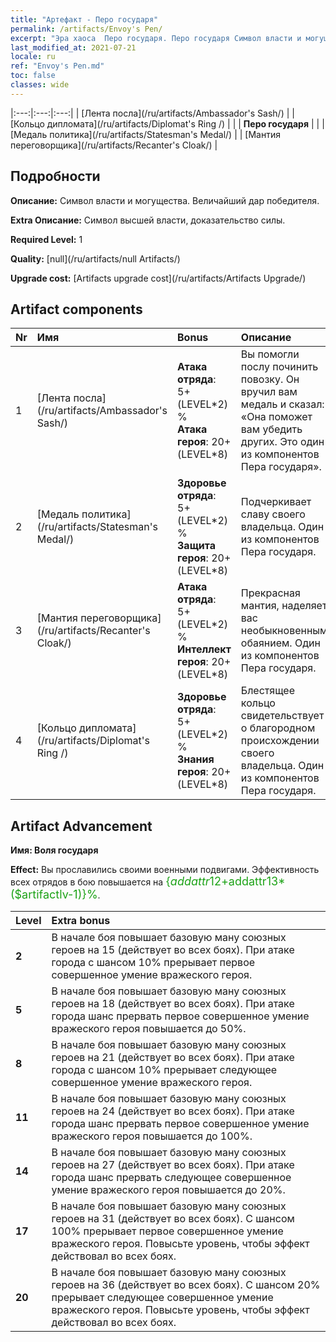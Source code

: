 ```yaml
---
title: "Артефакт - Перо государя"
permalink: /artifacts/Envoy's Pen/
excerpt: "Эра хаоса  Перо государя. Перо государя Символ власти и могущества. Величайший дар победителя."
last_modified_at: 2021-07-21
locale: ru
ref: "Envoy's Pen.md"
toc: false
classes: wide
---
```


  |:---:|:---:|:---:| 
  |  [Лента посла](/ru/artifacts/Ambassador's Sash/) |   |  [Кольцо дипломата](/ru/artifacts/Diplomat's Ring /) | 
  |   | **Перо государя** |  | 
  |  [Медаль политика](/ru/artifacts/Statesman's Medal/) |   |  [Мантия переговорщика](/ru/artifacts/Recanter's Cloak/) | 


## Подробности

 **Описание:** Символ власти и могущества. Величайший дар победителя.

 **Extra Описание:** Символ высшей власти, доказательство силы.

 **Required Level:** 1

 **Quality:** [null](/ru/artifacts/null Artifacts/)

 **Upgrade cost:** [Artifacts upgrade cost](/ru/artifacts/Artifacts Upgrade/)



## Artifact components

  | Nr |    Имя    |   Bonus | Описание | 
  |:---|:-----------|:--------|:------------| 
  | 1 | [Лента посла](/ru/artifacts/Ambassador's Sash/) | **Атака отряда**: 5+(LEVEL\*2) %<br/>**Атака героя**: 20+(LEVEL\*8) | Вы помогли послу починить повозку. Он вручил вам медаль и сказал: «Она поможет вам убедить других. Это один из компонентов Пера государя». | 
  | 2 | [Медаль политика](/ru/artifacts/Statesman's Medal/) | **Здоровье отряда**: 5+(LEVEL\*2) %<br/>**Защита героя**: 20+(LEVEL\*8) | Подчеркивает славу своего владельца. Один из компонентов Пера государя. | 
  | 3 | [Мантия переговорщика](/ru/artifacts/Recanter's Cloak/) | **Атака отряда**: 5+(LEVEL\*2) %<br/>**Интеллект героя**: 20+(LEVEL\*8) | Прекрасная мантия, наделяет вас необыкновенным обаянием. Один из компонентов Пера государя. | 
  | 4 | [Кольцо дипломата](/ru/artifacts/Diplomat's Ring /) | **Здоровье отряда**: 5+(LEVEL\*2) %<br/>**Знания героя**: 20+(LEVEL\*8) | Блестящее кольцо свидетельствует о благородном происхождении своего владельца. Один из компонентов Пера государя. | 


## Artifact Advancement

 **Имя: Воля государя**

 **Effect:** Вы прославились своими военными подвигами. Эффективность всех отрядов в бою повышается на <span style="color: #1ca216;font-size:18px">{$addattr12+$addattr13*($artifactlv-1)}%</span>.

  |  Level  |    Extra bonus  | 
  |:--------|:----------------| 
  | **2** | В начале боя повышает базовую ману союзных героев на 15 (действует во всех боях). При атаке города с шансом 10% прерывает первое совершенное умение вражеского героя. | 
  | **5** | В начале боя повышает базовую ману союзных героев на 18 (действует во всех боях). При атаке города шанс прервать первое совершенное умение вражеского героя повышается до 50%. | 
  | **8** | В начале боя повышает базовую ману союзных героев на 21 (действует во всех боях). При атаке города с шансом 10% прерывает следующее совершенное умение вражеского героя. | 
  | **11** | В начале боя повышает базовую ману союзных героев на 24 (действует во всех боях). При атаке города шанс прервать первое совершенное умение вражеского героя повышается до 100%. | 
  | **14** | В начале боя повышает базовую ману союзных героев на 27 (действует во всех боях). При атаке города шанс прервать следующее совершенное умение вражеского героя повышается до 20%. | 
  | **17** | В начале боя повышает базовую ману союзных героев на 31 (действует во всех боях). С шансом 100% прерывает первое совершенное умение вражеского героя. Повысьте уровень, чтобы эффект действовал во всех боях. | 
  | **20** | В начале боя повышает базовую ману союзных героев на 36 (действует во всех боях). С шансом 20% прерывает следующее совершенное умение вражеского героя. Повысьте уровень, чтобы эффект действовал во всех боях. | 
